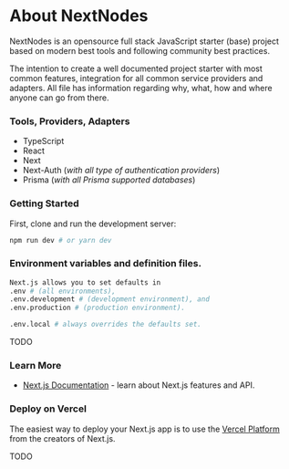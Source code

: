 # About NextNodes

NextNodes is an opensource full stack JavaScript starter (base) project based on modern best tools and following community best practices.

The intention to create a well documented project starter with most common features, integration for all common service providers and adapters. All file has information regarding why, what, how and where anyone can go from there.

### Tools, Providers, Adapters
- TypeScript
- React
- Next
- Next-Auth (*with all type of authentication providers*)
- Prisma (*with all Prisma supported databases*)

### Getting Started

First, clone and run the development server:

```bash
npm run dev # or yarn dev
```
### Environment variables and definition files.
```bash
Next.js allows you to set defaults in 
.env # (all environments), 
.env.development # (development environment), and 
.env.production # (production environment).

.env.local # always overrides the defaults set.
```
TODO

### Learn More

- [Next.js Documentation](https://nextjs.org/docs) - learn about Next.js features and API.

### Deploy on Vercel

The easiest way to deploy your Next.js app is to use the [Vercel Platform](https://vercel.com/new?utm_medium=default-template&filter=next.js&utm_source=create-next-app&utm_campaign=create-next-app-readme) from the creators of Next.js.

TODO